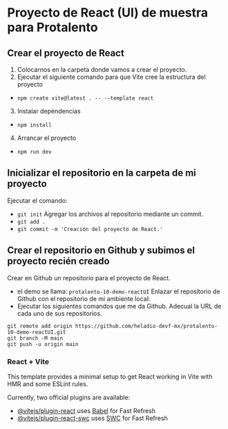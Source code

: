 # Proyecto de React (UI) de muestra para Protalento 

## Crear el proyecto de React
1. Colocarnos en la carpeta donde vamos a crear el proyecto.
2. Ejecutar el siguiente comando para que Vite cree la estructura del proyecto
- ```npm create vite@latest . -- --template react```
3. Instalar dependencias
- ```npm install```
4. Arrancar el proyecto
- ```npm run dev```

## Inicializar el repositorio en la carpeta de mi proyecto
Ejecutar el comando:
- ```git init```
Agregar los archivos al repositorio mediante un commit.
- ```git add .```
- ```git commit -m 'Creación del proyecto de React.'```

## Crear el repositorio en Github y subimos el proyecto recién creado
Crear en Github un repositorio para el proyecto de React.
- el demo se llama: ```protalento-10-demo-reactUI```
Enlazar el repositorio de Github con el repositorio de mi ambiente local:
- Ejecutar los siguientes comandos que me da Github. Adecual la URL de cada uno de sus repositorios.

```
git remote add origin https://github.com/heladio-devf-mx/protalento-10-demo-reactUI.git
git branch -M main
git push -u origin main
```


### React + Vite

This template provides a minimal setup to get React working in Vite with HMR and some ESLint rules.

Currently, two official plugins are available:

- [@vitejs/plugin-react](https://github.com/vitejs/vite-plugin-react/blob/main/packages/plugin-react/README.md) uses [Babel](https://babeljs.io/) for Fast Refresh
- [@vitejs/plugin-react-swc](https://github.com/vitejs/vite-plugin-react-swc) uses [SWC](https://swc.rs/) for Fast Refresh
